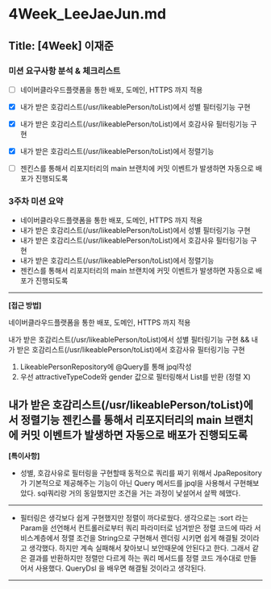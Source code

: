 # 4Week_LeeJaeJun.md

## Title: [4Week] 이재준

### 미션 요구사항 분석 & 체크리스트

- [ ] 네이버클라우드플랫폼을 통한 배포, 도메인, HTTPS 까지 적용
- [x] 내가 받은 호감리스트(/usr/likeablePerson/toList)에서 성별 필터링기능 구현
- [x] 내가 받은 호감리스트(/usr/likeablePerson/toList)에서 호감사유 필터링기능 구현
- [x] 내가 받은 호감리스트(/usr/likeablePerson/toList)에서 정렬기능
- [ ] 젠킨스를 통해서 리포지터리의 main 브랜치에 커밋 이벤트가 발생하면 자동으로 배포가 진행되도록
    
  

### 3주차 미션 요약

- 네이버클라우드플랫폼을 통한 배포, 도메인, HTTPS 까지 적용
- 내가 받은 호감리스트(/usr/likeablePerson/toList)에서 성별 필터링기능 구현
- 내가 받은 호감리스트(/usr/likeablePerson/toList)에서 호감사유 필터링기능 구현
- 내가 받은 호감리스트(/usr/likeablePerson/toList)에서 정렬기능
- 젠킨스를 통해서 리포지터리의 main 브랜치에 커밋 이벤트가 발생하면 자동으로 배포가 진행되도록

---

**[접근 방법]**

네이버클라우드플랫폼을 통한 배포, 도메인, HTTPS 까지 적용 


내가 받은 호감리스트(/usr/likeablePerson/toList)에서 성별 필터링기능 구현
&&
내가 받은 호감리스트(/usr/likeablePerson/toList)에서 호감사유 필터링기능 구현
1. LikeablePersonRepository에 @Query를 통해 jpql작성
2. 우선 attractiveTypeCode와 gender 값으로 필터링해서 List를 반환 (정렬 X)

내가 받은 호감리스트(/usr/likeablePerson/toList)에서 정렬기능
젠킨스를 통해서 리포지터리의 main 브랜치에 커밋 이벤트가 발생하면 자동으로 배포가 진행되도록
---

**[특이사항]**
- 성별, 호감사유로 필터링을 구현할때 동적으로 쿼리를 짜기 위해서 JpaRepository가 기본적으로 제공해주는 기능이 아닌
Query 메서드를 jpql을 사용해서 구현해보았다. sql쿼리랑 거의 동일했지만 조건을 거는 과정이 낯설어서 살짝 헤맸다.
---
- 필터링은 생각보다 쉽게 구현했지만 정렬이 까다로웠다. 생각으로는 :sort 라는 Param을 선언해서 컨트롤러로부터 쿼리 파라미터로 넘겨받은 정렬 코드에 따라
서비스계층에서 정렬 조건을 String으로 구현해서 렌더링 시키면 쉽게 해결될 것이라고 생각했다.
하지만 계속 실패해서 찾아보니 보안때문에 안된다고 한다. 그래서 같은 결과를 반환하지만 정렬만 다르게 하는 쿼리 메서드를 정렬 코드 개수대로 만들어서 사용했다.
QueryDsl 을 배우면 해결될 것이라고 생각된다.
---






